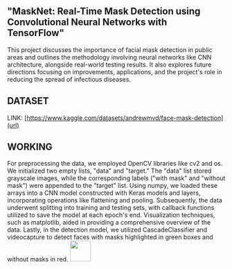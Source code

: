 
## "MaskNet: Real-Time Mask Detection using Convolutional Neural Networks with TensorFlow"
This project discusses the importance of facial mask detection in public areas and outlines the methodology involving neural networks like CNN architecture, alongside real-world testing results.
It also explores future directions focusing on improvements, applications, and the project's role in reducing the spread of infectious diseases.
## DATASET 
LINK: [https://www.kaggle.com/datasets/andrewmvd/face-mask-detection](url)
## WORKING
For preprocessing the data, we employed OpenCV libraries like cv2 and os.
We initialized two empty lists, "data" and "target." The "data" list stored grayscale images, while the corresponding labels ("with mask" and "without mask") were appended to the "target" list. 
Using numpy, we loaded these arrays into a CNN model constructed with Keras models and layers, incorporating operations like flattening and pooling. 
Subsequently, the data underwent splitting into training and testing sets, with callback functions utilized to save the model at each epoch's end.
Visualization techniques, such as matplotlib, aided in providing a comprehensive overview of the data. 
Lastly, in the detection model, we utilized CascadeClassifier and videocapture to detect faces with masks highlighted in green boxes and without masks in red.
<img src="https://github.com/KiruthigaRavi/TNSDC-Generative-AI/assets/104771518/584c93a0-609e-4459-8f7c-e4e50c0541ad" width="48">
